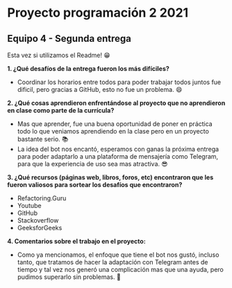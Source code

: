 # Proyecto programación 2 2021
## Equipo 4 - Segunda entrega

Esta vez si utilizamos el Readme! :grin:

**1. ¿Qué desafíos de la entrega fueron los más difíciles?**
- Coordinar los horarios entre todos para poder trabajar todos juntos fue dificil, pero gracias a GitHub, esto no fue un problema. :smile:

**2. ¿Qué cosas aprendieron enfrentándose al proyecto que no aprendieron en clase como parte de la currícula?**
- Mas que aprender, fue una buena oportunidad de poner en práctica todo lo que veniamos aprendiendo en la clase pero en un proyecto bastante serio. :books:
- La idea del bot nos encantó, esperamos con ganas la próxima entrega para poder adaptarlo a una plataforma de mensajería como Telegram, para que la experiencia de uso sea mas atractiva. :sunglasses:

**3. ¿Qué recursos (páginas web, libros, foros, etc) encontraron que les fueron valiosos para sortear los desafíos que encontraron?**
- Refactoring.Guru
- Youtube
- GitHub
- Stackoverflow
- GeeksforGeeks

**4. Comentarios sobre el trabajo en el proyecto:**
- Como ya mencionamos, el enfoque que tiene el bot nos gustó, incluso tanto, que tratamos de hacer la adaptación con Telegram antes de tiempo y tal vez nos generó una complicación mas que una ayuda, pero pudimos superarlo sin problemas. :muscle:
